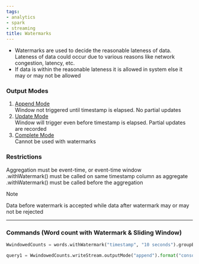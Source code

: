 ```yaml
---
tags:
- analytics
- spark
- streaming
title: Watermarks
---
```


* Watermarks are used to decide the reasonable lateness of data. Lateness of data could occur due to various reasons like network congestion, latency, etc.
* If data is within the reasonable lateness it is allowed in system else it may or may not be allowed

### Output Modes

1. <u>Append Mode</u>  
   Window not triggered until timestamp is elapsed. No partial updates
2. <u>Update Mode</u>  
   Window will trigger even before timestamp is elapsed. Partial updates are recorded
3. <u>Complete Mode</u>  
   Cannot be used with watermarks

### Restrictions

Aggregation must be event-time, or event-time window  
.withWatermark() must be called on same timestamp column as aggregate  
.withWatermark() must be called before the aggregation

 > [!NOTE]
 > Data before watermark is accepted while data after watermark may or may not be rejected

---

### Commands (Word count with Watermark & Sliding Window)

````python
WwindowedCounts = words.withWatermark("timestamp", "10 seconds").groupBy(window("timestamp", "10 seconds", "5 seconds"), "word").count()

query1 = WwindowedCounts.writeStream.outputMode("append").format("console").option("numRows", 40).option("truncate", "false").start()
````